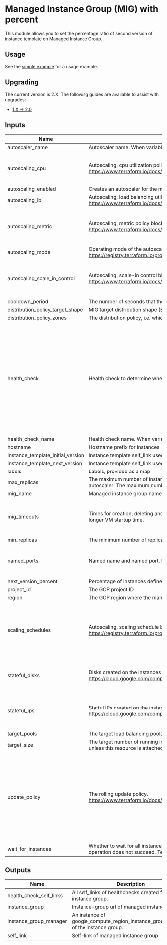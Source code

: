 # Managed Instance Group (MIG) with percent

This module allows you to set the percentage ratio of second version of instance template on Managed Instance Group.

## Usage

See the [simple example](../../examples/mig_with_percent/simple) for a usage example.

## Upgrading

The current version is 2.X. The following guides are available to assist with upgrades:

- [1.X -> 2.0](../../docs/upgrading_to_mig_v2.0.md)

<!-- BEGINNING OF PRE-COMMIT-TERRAFORM DOCS HOOK -->
## Inputs

| Name | Description | Type | Default | Required |
|------|-------------|------|---------|:--------:|
| autoscaler\_name | Autoscaler name. When variable is empty, name will be derived from var.hostname. | `string` | `""` | no |
| autoscaling\_cpu | Autoscaling, cpu utilization policy block as single element array. https://www.terraform.io/docs/providers/google/r/compute_autoscaler#cpu_utilization | <pre>list(object({<br>    target            = number<br>    predictive_method = string<br>  }))</pre> | `[]` | no |
| autoscaling\_enabled | Creates an autoscaler for the managed instance group | `string` | `"false"` | no |
| autoscaling\_lb | Autoscaling, load balancing utilization policy block as single element array. https://www.terraform.io/docs/providers/google/r/compute_autoscaler#load_balancing_utilization | `list(map(number))` | `[]` | no |
| autoscaling\_metric | Autoscaling, metric policy block as single element array. https://www.terraform.io/docs/providers/google/r/compute_autoscaler#metric | <pre>list(object({<br>    name   = string<br>    target = number<br>    type   = string<br>  }))</pre> | `[]` | no |
| autoscaling\_mode | Operating mode of the autoscaling policy. If omitted, the default value is ON. https://registry.terraform.io/providers/hashicorp/google/latest/docs/resources/compute_autoscaler#mode | `string` | `null` | no |
| autoscaling\_scale\_in\_control | Autoscaling, scale-in control block. https://www.terraform.io/docs/providers/google/r/compute_autoscaler#scale_in_control | <pre>object({<br>    fixed_replicas   = number<br>    percent_replicas = number<br>    time_window_sec  = number<br>  })</pre> | <pre>{<br>  "fixed_replicas": null,<br>  "percent_replicas": null,<br>  "time_window_sec": null<br>}</pre> | no |
| cooldown\_period | The number of seconds that the autoscaler should wait before it starts collecting information from a new instance. | `number` | `60` | no |
| distribution\_policy\_target\_shape | MIG target distribution shape (EVEN, BALANCED, ANY, ANY\_SINGLE\_ZONE) | `string` | `null` | no |
| distribution\_policy\_zones | The distribution policy, i.e. which zone(s) should instances be create in. Default is all zones in given region. | `list(string)` | `[]` | no |
| health\_check | Health check to determine whether instances are responsive and able to do work | <pre>object({<br>    type                = optional(string, "")<br>    initial_delay_sec   = optional(number, 30)<br>    check_interval_sec  = optional(number, 30)<br>    healthy_threshold   = optional(number, 1)<br>    timeout_sec         = optional(number, 10)<br>    unhealthy_threshold = optional(number, 5)<br>    response            = optional(string, "")<br>    proxy_header        = optional(string, "NONE")<br>    port                = optional(number, 80)<br>    request             = optional(string, "")<br>    request_path        = optional(string, "/")<br>    host                = optional(string, "")<br>    enable_logging      = optional(bool, false)<br>  })</pre> | <pre>{<br>  "check_interval_sec": 30,<br>  "enable_logging": false,<br>  "healthy_threshold": 1,<br>  "host": "",<br>  "initial_delay_sec": 30,<br>  "port": 80,<br>  "proxy_header": "NONE",<br>  "request": "",<br>  "request_path": "/",<br>  "response": "",<br>  "timeout_sec": 10,<br>  "type": "",<br>  "unhealthy_threshold": 5<br>}</pre> | no |
| health\_check\_name | Health check name. When variable is empty, name will be derived from var.hostname. | `string` | `""` | no |
| hostname | Hostname prefix for instances | `string` | `"default"` | no |
| instance\_template\_initial\_version | Instance template self\_link used to create compute instances for the initial version | `string` | n/a | yes |
| instance\_template\_next\_version | Instance template self\_link used to create compute instances for the second version | `string` | n/a | yes |
| labels | Labels, provided as a map | `map(string)` | `{}` | no |
| max\_replicas | The maximum number of instances that the autoscaler can scale up to. This is required when creating or updating an autoscaler. The maximum number of replicas should not be lower than minimal number of replicas. | `number` | `10` | no |
| mig\_name | Managed instance group name. When variable is empty, name will be derived from var.hostname. | `string` | `""` | no |
| mig\_timeouts | Times for creation, deleting and updating the MIG resources. Can be helpful when using wait\_for\_instances to allow a longer VM startup time. | <pre>object({<br>    create = string<br>    update = string<br>    delete = string<br>  })</pre> | <pre>{<br>  "create": "5m",<br>  "delete": "15m",<br>  "update": "5m"<br>}</pre> | no |
| min\_replicas | The minimum number of replicas that the autoscaler can scale down to. This cannot be less than 0. | `number` | `2` | no |
| named\_ports | Named name and named port. https://cloud.google.com/load-balancing/docs/backend-service#named_ports | <pre>list(object({<br>    name = string<br>    port = number<br>  }))</pre> | `[]` | no |
| next\_version\_percent | Percentage of instances defined in the second version | `number` | n/a | yes |
| project\_id | The GCP project ID | `string` | `null` | no |
| region | The GCP region where the managed instance group resides. | `string` | n/a | yes |
| scaling\_schedules | Autoscaling, scaling schedule block. https://registry.terraform.io/providers/hashicorp/google/latest/docs/resources/compute_autoscaler#scaling_schedules | <pre>list(object({<br>    disabled              = bool<br>    duration_sec          = number<br>    min_required_replicas = number<br>    name                  = string<br>    schedule              = string<br>    time_zone             = string<br>  }))</pre> | `[]` | no |
| stateful\_disks | Disks created on the instances that will be preserved on instance delete. https://cloud.google.com/compute/docs/instance-groups/configuring-stateful-disks-in-migs | <pre>list(object({<br>    device_name = string<br>    delete_rule = string<br>  }))</pre> | `[]` | no |
| stateful\_ips | Statful IPs created on the instances that will be preserved on instance delete. https://cloud.google.com/compute/docs/instance-groups/configuring-stateful-ip-addresses-in-migs | <pre>list(object({<br>    interface_name = string<br>    delete_rule    = string<br>    is_external    = bool<br>  }))</pre> | `[]` | no |
| target\_pools | The target load balancing pools to assign this group to. | `list(string)` | `[]` | no |
| target\_size | The target number of running instances for this managed instance group. This value should always be explicitly set unless this resource is attached to an autoscaler, in which case it should never be set. | `number` | `1` | no |
| update\_policy | The rolling update policy. https://www.terraform.io/docs/providers/google/r/compute_region_instance_group_manager#rolling_update_policy | <pre>list(object({<br>    max_surge_fixed                = number<br>    instance_redistribution_type   = string<br>    max_surge_percent              = number<br>    max_unavailable_fixed          = number<br>    max_unavailable_percent        = number<br>    min_ready_sec                  = number<br>    replacement_method             = string<br>    minimal_action                 = string<br>    type                           = string<br>    most_disruptive_allowed_action = string<br>  }))</pre> | `[]` | no |
| wait\_for\_instances | Whether to wait for all instances to be created/updated before returning. Note that if this is set to true and the operation does not succeed, Terraform will continue trying until it times out. | `string` | `"false"` | no |

## Outputs

| Name | Description |
|------|-------------|
| health\_check\_self\_links | All self\_links of healthchecks created for the instance group. |
| instance\_group | Instance-group url of managed instance group |
| instance\_group\_manager | An instance of google\_compute\_region\_instance\_group\_manager of the instance group. |
| self\_link | Self-link of managed instance group |

<!-- END OF PRE-COMMIT-TERRAFORM DOCS HOOK -->
